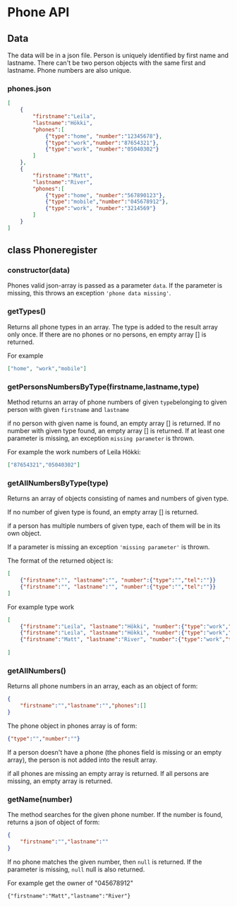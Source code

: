 # Phone API

## Data

The data will be in a json file. Person is uniquely identified by first name and lastname. There can't be two person objects with the same first and lastname. Phone numbers are also unique.

### phones.json

```json
[
    {
        "firstname":"Leila",
        "lastname":"Hökki",
        "phones":[
            {"type":"home", "number":"12345678"},
            {"type":"work","number":"87654321"},
            {"type":"work", "number":"05040302"}
        ]
    },
    {
        "firstname":"Matt",
        "lastname":"River",
        "phones":[
            {"type":"home", "number":"567890123"},
            {"type":"mobile","number":"045678912"},
            {"type":"work", "number":"3214569"}
        ]
    }
]

```

## class Phoneregister

### **constructor(data)**

Phones valid json-array is passed as a parameter `data`. If the parameter is missing, this throws an exception `'phone data missing'`.

### **getTypes()**

Returns all phone types in an array. The type is added to the result array only once. If there are no phones or no persons, en empty array [] is returned.

For example
```json
["home", "work","mobile"]
```

### **getPersonsNumbersByType(firstname,lastname,type)**

Method returns an array of phone numbers of given `type`belonging to given person with given `firstname` and `lastname`

if no person with given name is found, an empty array [] is returned. If no number with given type found, an empty array [] is returned.
If at least one parameter is missing, an exception `missing parameter` is thrown.

For example the work numbers of Leila Hökki:
```json
["87654321","05040302"]
```

### **getAllNumbersByType(type)**

Returns an array of objects consisting of names and numbers of given type.

If no number of given type is found, an empty array [] is returned.

if a person has multiple numbers of given type, each of them will be in its own object.

If a parameter is missing an exception `'missing parameter'` is thrown.

The format of the returned object is:

```json
[
    {"firstname":"", "lastname":"", "number":{"type":"","tel":""}}
    {"firstname":"", "lastname":"", "number":{"type":"","tel":""}}
]
```

For example type work
```json
[
    {"firstname":"Leila", "lastname":"Hökki", "number":{"type":"work","tel":"87654321"}}
    {"firstname":"Leila", "lastname":"Hökki", "number":{"type":"work","tel":"05040302"}}
    {"firstname":"Matt", "lastname":"River", "number":{"type":"work","tel":"3214569"}}
    
]
```

### **getAllNumbers()**
Returns all phone numbers in an array, each as an object of form:
```json
{
    "firstname":"","lastname":"","phones":[]
}
```

The phone object in phones array is of form:

```json
{"type":"","number":""}
```

If a person doesn't have a phone (the phones field is missing or an empty array), the person is not added into the result array.

if all phones are missing an empty array is returned.
If all persons are missing, an empty array is returned.

### **getName(number)**

The method searches for the given phone number. If the number is found, returns a json of object of form:

```json
{
    "firstname":"","lastname":""
}
```

If no phone matches the given number, then `null` is returned.
If the parameter is missing, `null` null is also returned.

For example get the owner of "045678912"
````
{"firstname":"Matt","lastname":"River"}